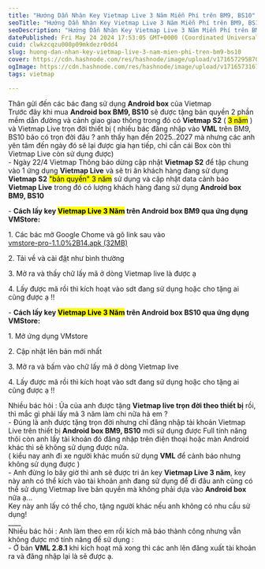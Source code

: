 ```yaml
---
title: "Hướng Dẫn Nhận Key Vietmap Live 3 Năm Miễn Phí trên BM9, BS10"
seoTitle: "Hướng Dẫn Nhận Key Vietmap Live 3 Năm Miễn Phí trên BM9, BS10"
seoDescription: "Hướng Dẫn Nhận Key Vietmap Live 3 Năm Miễn Phí trên BM9, BS10"
datePublished: Fri May 24 2024 17:53:05 GMT+0000 (Coordinated Universal Time)
cuid: clwkzcqzu000p09mkdezr0dd4
slug: huong-dan-nhan-key-vietmap-live-3-nam-mien-phi-tren-bm9-bs10
cover: https://cdn.hashnode.com/res/hashnode/image/upload/v1716572958708/2db61336-3edb-4137-82c4-796fc7b1ff24.jpeg
ogImage: https://cdn.hashnode.com/res/hashnode/image/upload/v1716573167375/c763726f-f783-48ba-a4e4-6fcbd4e9e9e3.jpeg
tags: vietmap

---
```


Thân gửi đến các bác đang sử dụng **Android box** của Vietmap  
Trước đây khi mua **Android box BM9, BS10** sẽ được tặng bản quyền 2 phần mềm dẫn đường và cảnh giao giao thông trong đó có **Vietmap S2** ( <mark>3 năm</mark> ) và Vietmap Live trọn đời thiết bị ( nhiều bác đăng nhập vào **VML** trên BM9, BS10 bảo có trọn đời đâu ? anh thấy hạn đến 2025..2027 mà nhưng các anh yên tâm đến ngày đó sẽ lại được gia hạn tiếp, chỉ cần cái Box còn thì Vietmap Live còn sử dụng được)  
\- Ngày 22/4 Vietmap Thông báo dừng cập nhật **Vietmap S2** để tập chung vào 1 ứng dụng **Vietmap Live** và sẽ tri ân khách hàng đang sử dụng **Vietmap S2** <mark>"bản quyền" 3 năm</mark> sử dụng và cập nhật data cảnh báo **Vietmap Live** trong đó có lượng khách hàng đang sử dụng **Android box BM9, BS10**

\- **Cách lấy key <mark>Vietmap Live 3 Năm</mark> trên Android box BM9 qua ứng dụng VMStore:**

1\. Các bác mở Google Chome và gõ link sau vào  
[vmstore-pro-1.1.0%2B14.apk (32MB)](https://github.com/ePlus-DEV/storage/blob/main/vietmap/vmstore-pro-1.1.0%2B14.apk)

2\. Tải về và cài đ[ặ](https://l.facebook.com/l.php?u=https%3A%2F%2Fbit.ly%2Fvmstorepro%3Ffbclid%3DIwZXh0bgNhZW0CMTAAAR2ZICOcZdku79NO3BjWPXUavq9kupDd4UnscCvfgdCPZeuPl00WC2TOGxU_aem_AYSoOTYvpJr2yCvZkfKohlb8cVLuBGURZTVCayMoV30lXeE0Mdjs8_Gq5crvzFkyCtbo1z6xxCh1HIN8ecI0L3rP&h=AT3RwN4gVSQG91ebHhkxhKAGU91yDb2eMeZiqPqst6c21aekDGJXw-UqzvCqwpwO2EsNQNfk7Qfh-LMnwyinISn6xywIL2jtYkJVq64KCK7WWVLkfm9OzIRYYybzJWrGOSGt&__tn__=-UK*F)t như bình thường

3\. Mở ra và thấy chữ lấy mã ở dòng Vietmap live là được ạ

4\. Lấy được mã rồi thì kích hoạt vào sdt đang sử dụng hoặc cho tặng ai cũng được ạ !!

\- **Cách lấy key <mark>Vietmap Live 3 Năm</mark> trên Android box BS10 qua ứng dụng VMStore:**

1\. Mở ứng dụng VMstore

2\. Cập nhật lên bản mới nhất

3\. Mở ra và bấm vào chữ lấy mã ở dòng Vietmap live

4\. Lấy được mã rồi thì kích hoạt vào sdt đang sử dụng hoặc cho tặng ai cũng được ạ !!

Nhiều bác hỏi : Ủa của anh được tặng **Vietmap live trọn đời theo thiết bị** rồi, thì mắc gì phải lấy mã 3 năm làm chi nữa hả em ?  
\- Đúng là anh được tặng trọn đời nhưng chỉ đăng nhập tài khoản Vietmap Live trên thiết bị **Android box BM9, BS10** mới sử dụng được Full tính năng thôi còn anh lấy tài khoản đó đăng nhập trên điện thoại hoặc màn Android khác thì sẽ không sử dụng được nữa.  
( kiểu nay anh đi xe người khác muốn sử dụng **VML** để cảnh báo nhưng không sử dụng được )  
\- Anh đừng lo bây giờ thì anh sẽ được tri ân key **Vietmap Live 3 năm**, key này anh có thể kích vào tài khoản anh đang sử dụng để đi đâu anh cũng có thể sử dụng Vietmap live bản quyền mà không phải dựa vào **Android box** nữa ạ...  
Key này anh lấy có thể cho, tặng người khác nếu anh không có nhu cầu sử dụng!  
\_\_\_\_  
Nhiều bác hỏi : Anh làm theo em rồi kích mã báo thành công nhưng vẫn không được mở tính năng để sử dụng :  
\- Ở bản **VML 2.8.1** khi kích hoạt mã xong thì các anh lên đăng xuất tài khoản ra và đăng nhập lại là sẽ được ạ.
